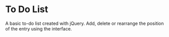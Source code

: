 # To Do List

A basic to-do list created with jQuery. Add, delete or rearrange the position of the entry using the interface.
